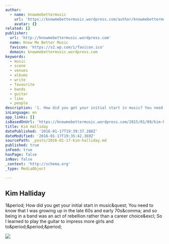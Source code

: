 ```yaml
---
author:
  - name: knowmebettermusic
    url: 'https://knowmebettermusic.wordpress.com/author/knowmebettermusic/'
    avatar: {}
related: []
publisher:
  url: 'http://knowmebettermusic.wordpress.com'
  name: Know Me Better Music
  favicon: 'https://s2.wp.com/i/favicon.ico'
  domain: knowmebettermusic.wordpress.com
keywords:
  - music
  - scene
  - venues
  - albums
  - write
  - favourite
  - bands
  - guitar
  - like
  - people
description: '1. How did you get your initial start in music? You need to know that I was growing up in the late 60s and early 70s, and so being in a band was an act of rebellion rather than a career choice! So I learned to play the guitar to impress more girls and to...'
inLanguage: en
app_links: []
isBasedOnUrl: 'https://knowmebettermusic.wordpress.com/2015/01/09/kim-halliday/'
title: Kim Halliday
datePublished: '2016-01-17T19:39:37.288Z'
dateModified: '2016-01-17T19:35:42.369Z'
sourcePath: _posts/2016-01-17-kim-halliday.md
published: true
inFeed: true
hasPage: false
inNav: false
_context: 'http://schema.org'
_type: MediaObject

---
```

<article style=""><h1>Kim Halliday</h1><p>1&amp;period; How did you get your initial start in music&amp;quest; You need to know that I was growing up in the late 60s and early 70s&amp;comma; and so being in a band was an act of rebellion rather than a career choice&amp;excl; So I learned to play the guitar to impress more girls and to&amp;period;&amp;period;&amp;period;</p><img src="https://i2.wp.com/knowmebettermusic.files.wordpress.com/2015/01/cover-image.jpg?fit=440%2C330" /></article>